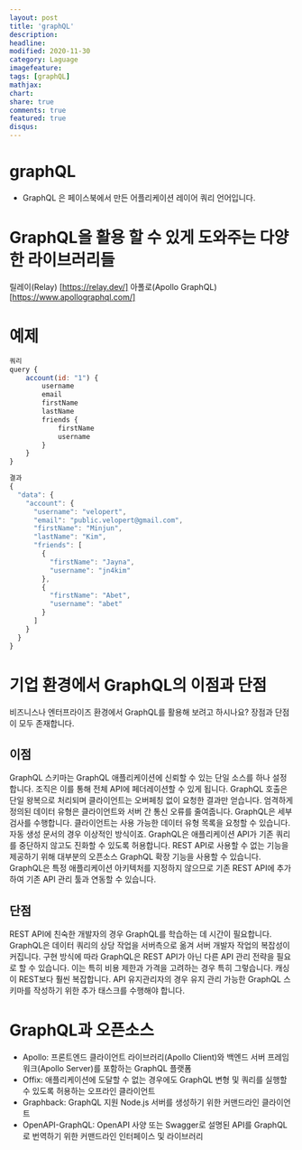 ```yaml
---
layout: post
title: 'graphQL'
description:
headline:
modified: 2020-11-30
category: Laguage
imagefeature:
tags: [graphQL]
mathjax:
chart:
share: true
comments: true
featured: true
disqus:
---
```


# graphQL

-   GraphQL 은 페이스북에서 만든 어플리케이션 레이어 쿼리 언어입니다.

# GraphQL을 활용 할 수 있게 도와주는 다양한 라이브러리들

릴레이(Relay) [https://relay.dev/]
아폴로(Apollo GraphQL) [https://www.apollographql.com/]

# 예제

```JavaScript
쿼리
query {
    account(id: "1") {
        username
        email
        firstName
        lastName
        friends {
            firstName
            username
        }
    }
}

결과
{
  "data": {
    "account": {
      "username": "velopert",
      "email": "public.velopert@gmail.com",
      "firstName": "Minjun",
      "lastName": "Kim",
      "friends": [
        {
          "firstName": "Jayna",
          "username": "jn4kim"
        },
        {
          "firstName": "Abet",
          "username": "abet"
        }
      ]
    }
  }
}
```

# 기업 환경에서 GraphQL의 이점과 단점

비즈니스나 엔터프라이즈 환경에서 GraphQL를 활용해 보려고 하시나요? 장점과 단점이 모두 존재합니다.

## 이점

GraphQL 스키마는 GraphQL 애플리케이션에 신뢰할 수 있는 단일 소스를 하나 설정합니다. 조직은 이를 통해 전체 API에 페더레이션할 수 있게 됩니다.
GraphQL 호출은 단일 왕복으로 처리되며 클라이언트는 오버페칭 없이 요청한 결과만 얻습니다.
엄격하게 정의된 데이터 유형은 클라이언트와 서버 간 통신 오류를 줄여줍니다.
GraphQL은 세부 검사를 수행합니다. 클라이언트는 사용 가능한 데이터 유형 목록을 요청할 수 있습니다. 자동 생성 문서의 경우 이상적인 방식이죠.
GraphQL은 애플리케이션 API가 기존 쿼리를 중단하지 않고도 진화할 수 있도록 허용합니다.
REST API로 사용할 수 없는 기능을 제공하기 위해 대부분의 오픈소스 GraphQL 확장 기능을 사용할 수 있습니다.
GraphQL은 특정 애플리케이션 아키텍처를 지정하지 않으므로 기존 REST API에 추가하여 기존 API 관리 툴과 연동할 수 있습니다.

## 단점

REST API에 친숙한 개발자의 경우 GraphQL를 학습하는 데 시간이 필요합니다.
GraphQL은 데이터 쿼리의 상당 작업을 서버측으로 옮겨 서버 개발자 작업의 복잡성이 커집니다.
구현 방식에 따라 GraphQL은 REST API가 아닌 다른 API 관리 전략을 필요로 할 수 있습니다. 이는 특히 비용 제한과 가격을 고려하는 경우 특히 그렇습니다.
캐싱이 REST보다 훨씬 복잡합니다.
API 유지관리자의 경우 유지 관리 가능한 GraphQL 스키마를 작성하기 위한 추가 태스크를 수행해야 합니다.

# GraphQL과 오픈소스

-   Apollo: 프론트엔드 클라이언트 라이브러리(Apollo Client)와 백엔드 서버 프레임워크(Apollo Server)를 포함하는 GraphQL 플랫폼
-   Offix: 애플리케이션에 도달할 수 없는 경우에도 GraphQL 변형 및 쿼리를 실행할 수 있도록 허용하는 오프라인 클라이언트
-   Graphback: GraphQL 지원 Node.js 서버를 생성하기 위한 커맨드라인 클라이언트
-   OpenAPI-GraphQL: OpenAPI 사양 또는 Swagger로 설명된 API를 GraphQL로 번역하기 위한 커맨드라인 인터페이스 및 라이브러리
